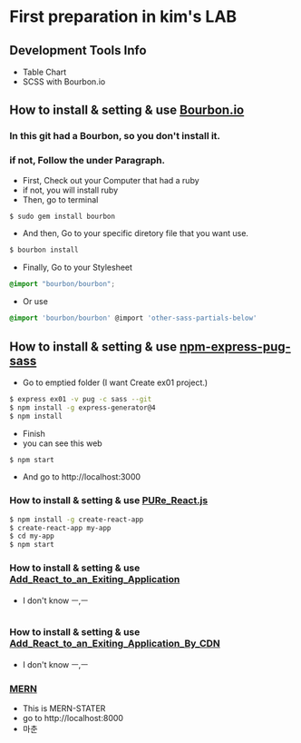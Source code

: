 # First preparation in kim's LAB 

## Development Tools Info

* Table Chart
* SCSS with Bourbon.io


## How to install & setting & use [Bourbon.io](https://github.com/thoughtbot/bourbon#installation)

### In this git had a Bourbon, so you don't install it.
### if not, Follow the under Paragraph.

* First, Check out your Computer that had a ruby
* if not, you will install ruby
* Then, go to terminal

```bash
$ sudo gem install bourbon
```

* And then, Go to your specific diretory file that you want use.

```bash
$ bourbon install
```

* Finally, Go to your Stylesheet

```css
@import "bourbon/bourbon";
```

* Or use 

```css
@import 'bourbon/bourbon' @import 'other-sass-partials-below'
```

## How to install & setting & use [npm-express-pug-sass](https://www.npmjs.com/package/express)

* Go to emptied folder (I want Create ex01 project.)

```bash
$ express ex01 -v pug -c sass --git
$ npm install -g express-generator@4
$ npm install
```

* Finish
* you can see this web

```bash
$ npm start
```

* And go to http://localhost:3000

### How to install & setting & use [PURe_React.js](https://reactjs.org/docs/add-react-to-a-new-app.html)

```bash
$ npm install -g create-react-app
$ create-react-app my-app
$ cd my-app
$ npm start
```

### How to install & setting & use [Add_React_to_an_Exiting_Application](https://reactjs.org/docs/add-react-to-an-existing-app.html)

* I don't know ㅡ,ㅡ

```bash

```

### How to install & setting & use [Add_React_to_an_Exiting_Application_By_CDN](https://reactjs.org/docs/cdn-links.html)

* I don't know ㅡ,ㅡ

### [MERN](https://github.com/Hashnode/mern-starter)

* This is MERN-STATER
* go to http://localhost:8000
* 마춘









